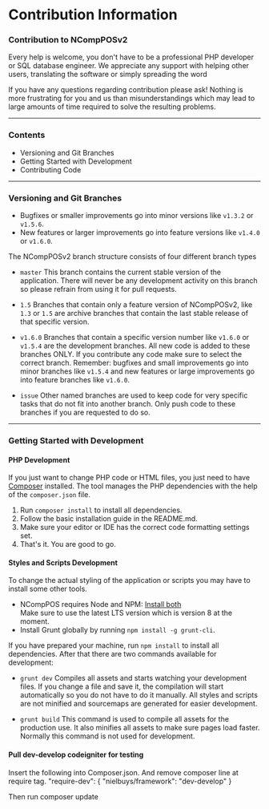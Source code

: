 # Contribution Information

### Contribution to NCompPOSv2

Every help is welcome, you don't have to be a professional PHP developer or SQL database engineer.
We appreciate any support with helping other users, translating the software or simply spreading
the word

If you have any questions regarding contribution please ask! Nothing is more frustrating for you
and us than misunderstandings which may lead to large amounts of time required to solve the resulting
problems.  

---

### Contents

  * Versioning and Git Branches
  * Getting Started with Development
  * Contributing Code

---

### Versioning and Git Branches

  * Bugfixes or smaller improvements go into minor versions like `v1.3.2` or `v1.5.6`.
  * New features or larger improvements go into feature versions like `v1.4.0` or `v1.6.0`.


The NCompPOSv2 branch structure consists of four different branch types

  * `master`  This branch contains the current stable version of the application.
              There will never be any development activity on this branch so please refrain
              from using it for pull requests.

  * `1.5`     Branches that contain only a feature version of NCompPOSv2, like `1.3`
              or `1.5` are archive branches that contain the last stable release of that
              specific version.

  * `v1.6.0`  Branches that contain a specific version number like `v1.6.0` or `v1.5.4`
              are the development branches. All new code is added to these branches ONLY.
              If you contribute any code make sure to select the correct branch.
              Remember: bugfixes and small improvements go into minor branches like `v1.5.4`
              and new features or large improvements go into feature branches like `v1.6.0`.

  * `issue`   Other named branches are used to keep code for very specific tasks that do
              not fit into another branch. Only push code to these branches if you are
              requested to do so.

---

### Getting Started with Development

#### PHP Development

If you just want to change PHP code or HTML files, you just need to have
[Composer](https://getcomposer.org/doc/00-intro.md) installed. The tool manages
the PHP dependencies with the help of the `composer.json` file.

  1. Run `composer install` to install all dependencies.
  2. Follow the basic installation guide in the README.md.
  3. Make sure your editor or IDE has the correct code formatting settings set.
  4. That's it. You are good to go.


#### Styles and Scripts Development

To change the actual styling of the application or scripts you may have to install
some other tools.

  * NCompPOS requires Node and NPM: [Install both](https://nodejs.org/en/download/)  
    Make sure to use the latest LTS version which is version 8 at the moment.
  * Install Grunt globally by running `npm install -g grunt-cli`.

If you have prepared your machine, run `npm install` to install all dependencies.
After that there are two commands available for development:

  * `grunt dev`   Compiles all assets and starts watching your development files. If you
                  change a file and save it, the compilation will start automatically so
                  you do not have to do it manually.
                  All styles and scripts are not minified and sourcemaps are generated for
                  easier development.

  * `grunt build` This command is used to compile all assets for the production use. It
                  also minifies all assets to make sure pages load faster. Normally this
                  command is not used for development.

#### Pull dev-develop codeigniter for testing

Insert the following into Composer.json. And remove composer line at require tag.
  "require-dev": {
    "nielbuys/framework": "dev-develop"
  }

Then run composer update